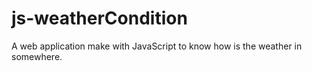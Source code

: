 # js-weatherCondition
A web application make with JavaScript to know how is the weather in somewhere.
